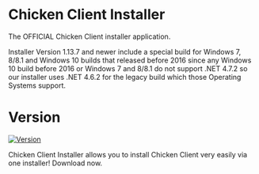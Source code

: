 # Chicken Client Installer
The OFFICIAL Chicken Client installer application.

Installer Version 1.13.7 and newer include a special build for Windows 7, 8/8.1 and Windows 10 builds that released before 2016 since any Windows 10 build before 2016 or Windows 7 and 8/8.1 do not support .NET 4.7.2 so our installer uses .NET 4.6.2 for the legacy build which those Operating Systems support.

# Version
[![Version](https://img.shields.io/badge/version-1.15.0-red.svg)](https://github.com/ZoeyTheChicken/Chicken-Client-Installer)

Chicken Client Installer allows you to install Chicken Client very easily via one installer! Download now.
